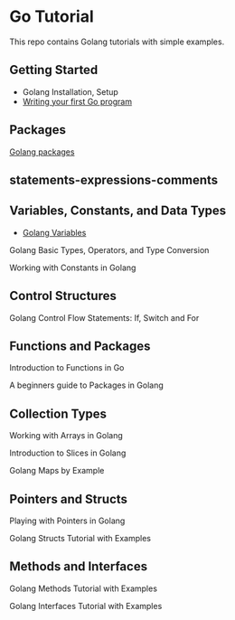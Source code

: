 # Go Tutorial

This repo contains Golang tutorials with simple examples.

## Getting Started
- Golang Installation, Setup
- [Writing your first Go program](https://github.com/ashukv12/go-tutorial/tree/main/first-program)

## Packages
[Golang packages](packages-and-scopes)

## statements-expressions-comments

## Variables, Constants, and Data Types
- [Golang Variables](https://github.com/ashukv12/go-tutorial/tree/main/02-variables)

Golang Basic Types, Operators, and Type Conversion

Working with Constants in Golang

## Control Structures
Golang Control Flow Statements: If, Switch and For

## Functions and Packages
Introduction to Functions in Go

A beginners guide to Packages in Golang

## Collection Types
Working with Arrays in Golang

Introduction to Slices in Golang

Golang Maps by Example

## Pointers and Structs
Playing with Pointers in Golang

Golang Structs Tutorial with Examples

## Methods and Interfaces
Golang Methods Tutorial with Examples

Golang Interfaces Tutorial with Examples
